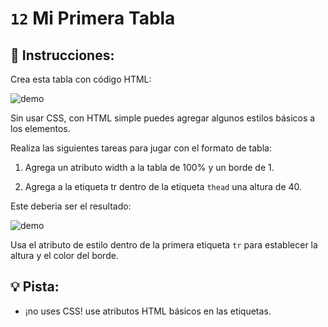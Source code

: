 # `12` Mi Primera Tabla

## 📝 Instrucciones:

Crea esta tabla con código HTML:

![demo](https://github.com/4GeeksAcademy/html-tutorial-exercises-course/blob/master/.learn/assets/12-my-first-table-0.png?raw=true)

Sin usar CSS, con HTML simple puedes agregar algunos estilos básicos a los elementos.

Realiza las siguientes tareas para jugar con el formato de tabla:

1. Agrega un atributo width a la tabla de 100% y un borde de 1.

2. Agrega a la etiqueta tr dentro de la etiqueta `thead` una altura de 40.

Este deberia ser el resultado:

![demo](https://github.com/4GeeksAcademy/html-tutorial-exercises-course/blob/master/.learn/assets/12-my-first-table.png?raw=true)

Usa el atributo de estilo dentro de la primera etiqueta `tr` para establecer la altura y el color del borde.

## :bulb: Pista:

+ ¡no uses CSS! use atributos HTML básicos en las etiquetas.
